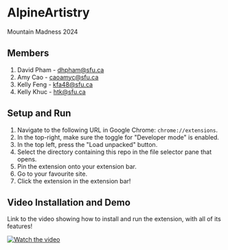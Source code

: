 # AlpineArtistry
Mountain Madness 2024

## Members

1. David Pham - dhpham@sfu.ca  
2. Amy Cao - caoamyc@sfu.ca  
3. Kelly Feng - kfa48@sfu.ca  
4. Kelly Khuc - htk@sfu.ca  

## Setup and Run

1. Navigate to the following URL in Google Chrome: `chrome://extensions`.
2. In the top-right, make sure the toggle for "Developer mode" is enabled.
3. In the top left, press the "Load unpacked" button.
4. Select the directory containing this repo in the file selector pane that opens.
5. Pin the extension onto your extension bar.
6. Go to your favourite site.
7. Click the extension in the extension bar!

## Video Installation and Demo

Link to the video showing how to install and run the extension, with all of its features!  

[![Watch the video](https://img.youtube.com/vi/HKdkGh_ce-4/maxresdefault.jpg)](https://youtu.be/HKdkGh_ce-4)

